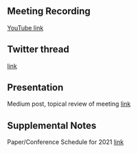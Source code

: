 ## Meeting Recording

[YouTube link](https://www.youtube.com/watch?v=rlzf9aw0cQM&feature=emb_logo)

## Twitter thread

[link](https://twitter.com/Orthogonal_Lab/status/1360704154495246342)

## Presentation

Medium post, topical review of meeting  [link](--)

## Supplemental Notes

Paper/Conference Schedule for 2021 [link](https://docs.google.com/spreadsheets/d/1T5qIQRJy-k0EgprmNKdrZFeU9SPNcbyksJ1_1ZNWU7Y/edit#gid=0)

